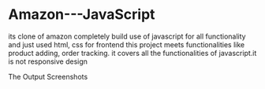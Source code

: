 # Amazon---JavaScript

its clone of amazon completely build use of javascript for all functionality and just used html, css for frontend this project meets functionalities like product adding, order tracking. it covers all the functionalities of javascript.it is not responsive design

The Output Screenshots
